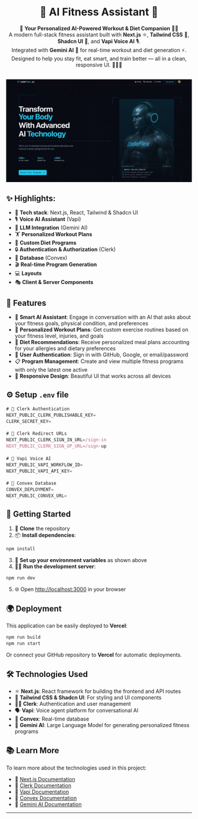<h1 align="center">🤖 AI Fitness Assistant 💪</h1>

<p align="center">
  🧠 <b>Your Personalized AI-Powered Workout & Diet Companion</b> 💪🥗<br />
  A modern full-stack fitness assistant built with <b>Next.js</b> ⚛️, <b>Tailwind CSS</b> 🎨, <b>Shadcn UI</b> 🧩, and <b>Vapi Voice AI</b> 🎙️.<br />
  Integrated with <b>Gemini AI</b> 🤖 for real-time workout and diet generation ⚡.<br />
  Designed to help you stay fit, eat smart, and train better — all in a clean, responsive UI. 🚀🏋️‍♂️
  <br /><br />
</p>

![Demo App](https://github.com/Gauravpatil07/Codeflex-AI-Fitness-Assistant/blob/de7b89a5aca845dd4d9f219188674be6d9545709/screenshot.png)

## ✨ Highlights:

* 🚀 **Tech stack**: Next.js, React, Tailwind & Shadcn UI
* 🎙️ **Voice AI Assistant** (Vapi)
* 🧠 **LLM Integration** (Gemini AI)
* 🏋️ **Personalized Workout Plans**
* 🥗 **Custom Diet Programs**
* 🔒 **Authentication & Authorization** (Clerk)
* 💾 **Database** (Convex)
* 🎬 **Real-time Program Generation**
* 💻 **Layouts**
* 🎭 **Client & Server Components**

## 🌟 Features

* 🤖 **Smart AI Assistant**: Engage in conversation with an AI that asks about your fitness goals, physical condition, and preferences
* 🧘 **Personalized Workout Plans**: Get custom exercise routines based on your fitness level, injuries, and goals
* 🍱 **Diet Recommendations**: Receive personalized meal plans accounting for your allergies and dietary preferences
* 🔐 **User Authentication**: Sign in with GitHub, Google, or email/password
* 📋 **Program Management**: Create and view multiple fitness programs with only the latest one active
* 📱 **Responsive Design**: Beautiful UI that works across all devices

## ⚙️ Setup `.env` file

```js
# 🔐 Clerk Authentication
NEXT_PUBLIC_CLERK_PUBLISHABLE_KEY=
CLERK_SECRET_KEY=

# 🔁 Clerk Redirect URLs
NEXT_PUBLIC_CLERK_SIGN_IN_URL=/sign-in
NEXT_PUBLIC_CLERK_SIGN_UP_URL=/sign-up

# 🧠 Vapi Voice AI
NEXT_PUBLIC_VAPI_WORKFLOW_ID=
NEXT_PUBLIC_VAPI_API_KEY=

# 💾 Convex Database
CONVEX_DEPLOYMENT=
NEXT_PUBLIC_CONVEX_URL=
```

## 🚀 Getting Started

1. 🔁 **Clone** the repository
2. 📦 **Install dependencies**:

```bash
npm install
```

3. 🧪 **Set up your environment variables** as shown above
4. 🏃‍♂️ **Run the development server**:

```bash
npm run dev
```

5. 🌐 Open [http://localhost:3000](http://localhost:3000) in your browser

## 🌍 Deployment

This application can be easily deployed to **Vercel**:

```bash
npm run build
npm run start
```

Or connect your GitHub repository to **Vercel** for automatic deployments.

## 🛠️ Technologies Used

* ⚛️ **Next.js**: React framework for building the frontend and API routes
* 🎨 **Tailwind CSS & Shadcn UI**: For styling and UI components
* 🧑‍💼 **Clerk**: Authentication and user management
* 🗣️ **Vapi**: Voice agent platform for conversational AI
* 🔄 **Convex**: Real-time database
* 🧠 **Gemini AI**: Large Language Model for generating personalized fitness programs

## 📚 Learn More

To learn more about the technologies used in this project:

* 📘 [Next.js Documentation](https://nextjs.org/docs)
* 📕 [Clerk Documentation](https://clerk.com/docs)
* 📙 [Vapi Documentation](https://docs.vapi.ai)
* 📗 [Convex Documentation](https://docs.convex.dev)
* 📒 [Gemini AI Documentation](https://ai.google.dev/gemini-api)

---
